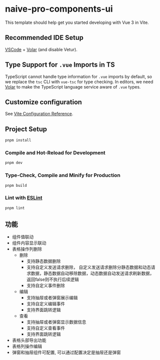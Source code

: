 # naive-pro-components-ui

This template should help get you started developing with Vue 3 in Vite.

## Recommended IDE Setup

[VSCode](https://code.visualstudio.com/) + [Volar](https://marketplace.visualstudio.com/items?itemName=Vue.volar) (and disable Vetur).

## Type Support for `.vue` Imports in TS

TypeScript cannot handle type information for `.vue` imports by default, so we replace the `tsc` CLI with `vue-tsc` for type checking. In editors, we need [Volar](https://marketplace.visualstudio.com/items?itemName=Vue.volar) to make the TypeScript language service aware of `.vue` types.

## Customize configuration

See [Vite Configuration Reference](https://vite.dev/config/).

## Project Setup

```sh
pnpm install
```

### Compile and Hot-Reload for Development

```sh
pnpm dev
```

### Type-Check, Compile and Minify for Production

```sh
pnpm build
```

### Lint with [ESLint](https://eslint.org/)

```sh
pnpm lint
```

## 功能

- 组件值联动
- 组件内容显示联动
- 表格操作列删除
  - 删除
    - 支持静态数据删除
    - 支持自定义发送请求删除， 自定义发送请求删除分静态数据和动态请求数据，静态数据自动移除数据，动态数据自动发送请求刷新数据，返回false则不执行后续逻辑
    - 支持自定义事件删除
  - 编辑
    - 支持抽屉或者弹窗展示编辑
    - 支持自定义编辑事件
    - 支持界面跳转逻辑
  - 查看
    - 支持抽屉或者弹窗显示数据信息
    - 支持自定义查看事件
    - 支持界面跳转逻辑
- 表格头部导出功能
- 表格列操作编辑
- 弹窗和抽屉组件可配置, 可以通过配置决定是抽屉还是弹窗